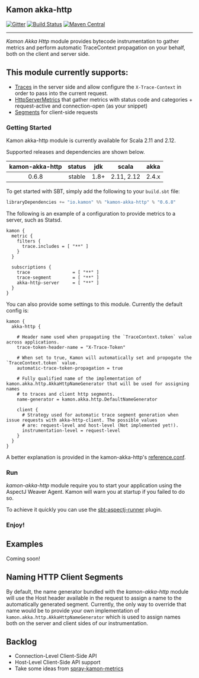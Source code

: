 Kamon akka-http
--------------------
[![Gitter](https://badges.gitter.im/Join%20Chat.svg)](https://gitter.im/kamon-io/Kamon?utm_source=badge&utm_medium=badge&utm_campaign=pr-badge&utm_content=badge)
[![Build Status](https://api.travis-ci.org/kamon-io/kamon-akka-http.png)](https://travis-ci.org/kamon-io/kamon-akka-http/builds)
[![Maven Central](https://maven-badges.herokuapp.com/maven-central/io.kamon/kamon-akka-http_2.12/badge.svg)](https://maven-badges.herokuapp.com/maven-central/io.kamon/kamon-akka-http_2.12)

--------------------

*Kamon Akka Http* module provides bytecode instrumentation to gather metrics and perform automatic TraceContext propagation on your behalf, both on the client and server side.

## This module currently supports:
* [Traces] in the server side and allow configure the ```X-Trace-Context``` in order to pass into the current request.
* [HttpServerMetrics] that gather metrics with status code and categories + request-active and connection-open (as your snippet)
* [Segments] for client-side requests

### Getting Started

Kamon akka-http module is currently available for Scala 2.11 and 2.12.

Supported releases and dependencies are shown below.

| kamon-akka-http  | status | jdk  | scala            | akka   |
|:------:|:------:|:----:|------------------|:------:|
|  0.6.8 | stable | 1.8+ |  2.11, 2.12  | 2.4.x |

To get started with SBT, simply add the following to your `build.sbt`
file:

```scala
libraryDependencies += "io.kamon" %% "kamon-akka-http" % "0.6.8"
```

The following is an example of a configuration to provide metrics to a server, such as Statsd.

```
kamon {
  metric {
    filters {
      trace.includes = [ "**" ]
    }
  }

  subscriptions {
    trace                = [ "**" ]
    trace-segment        = [ "**" ]
    akka-http-server     = [ "**" ]
  }
}
```

You can also provide some settings to this module. Currently the default config is:

```
kamon {
  akka-http {

    # Header name used when propagating the `TraceContext.token` value across applications.
    trace-token-header-name = "X-Trace-Token"

    # When set to true, Kamon will automatically set and propogate the `TraceContext.token` value.
    automatic-trace-token-propagation = true

    # Fully qualified name of the implementation of kamon.akka.http.AkkaHttpNameGenerator that will be used for assigning names
    # to traces and client http segments.
    name-generator = kamon.akka.http.DefaultNameGenerator

    client {
      # Strategy used for automatic trace segment generation when issue requests with akka-http-client. The possible values
      # are: request-level and host-level (Not implemented yet!).
      instrumentation-level = request-level
    }
  }
}
```

A better explanation is provided in the kamon-akka-http's [reference.conf].

### Run

*kamon-akka-http* module require you to start your application using the AspectJ Weaver Agent. Kamon will warn you at startup if you failed to do so.

To achieve it quickly you can use the [sbt-aspectj-runner] plugin.

### Enjoy!

## Examples

Coming soon!

## Naming HTTP Client Segments
By default, the name generator bundled with the *kamon-akka-http* module will use the Host header available in the request to assign a name to the automatically generated segment. Currently, the only way to override that name would be to provide your own implementation of `kamon.akka.http.AkkaHttpNameGenerator` which is used to assign names both on the server and client sides of our instrumentation.

## Backlog
* Connection-Level Client-Side API
* Host-Level Client-Side API support
* Take some ideas from [spray-kamon-metrics]

[spray-kamon-metrics]: http://engineering.monsanto.com/2015/09/24/better-spray-metrics-with-kamon/
[Traces]: https://github.com/kamon-io/kamon-akka-http/blob/master/kamon-akka-http/src/main/scala/kamon/akka/http/instrumentation/FlowWrapper.scala#L36-L49
[HttpServerMetrics]:https://github.com/kamon-io/Kamon/blob/master/kamon-core/src/main/scala/kamon/util/http/HttpServerMetrics.scala#L27
[Segments]:https://github.com/kamon-io/kamon-akka-http/blob/master/kamon-akka-http/src/main/scala/kamon/akka/http/instrumentation/ClientRequestInstrumentation.scala#L32-L45
[sbt-aspectj-runner]: https://github.com/kamon-io/sbt-aspectj-runner
[reference.conf]: https://github.com/kamon-io/kamon-akka-http/blob/master/src/main/resources/reference.conf
